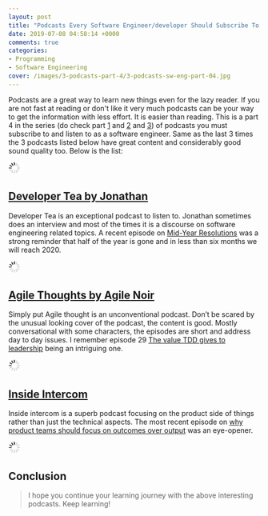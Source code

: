 ```yaml
---
layout: post
title: "Podcasts Every Software Engineer/developer Should Subscribe To - Part 4"
date: 2019-07-08 04:58:14 +0000
comments: true
categories:
- Programming
- Software Engineering
cover: /images/3-podcasts-part-4/3-podcasts-sw-eng-part-04.jpg
---
```

Podcasts are a great way to learn new things even for the lazy reader. If you are not fast at reading or don't like it very much podcasts can be your way to get the information with less effort. It is easier than reading. This is a part 4 in the series (do check part [1](http://geshan.com.np/blog/2015/10/3-podcasts-every-software-engineer-slash-developer-should-subscribe-to/) and
[2](http://geshan.com.np/blog/2016/05/3-podcasts-every-software-engineer-slash-developer-should-subscribe-to-part-2/) and [3](https://geshan.com.np/blog/2017/01/3-podcasts-every-software-engineer-slash-developer-should-subscribe-to-part-3/)) of podcasts you must subscribe to and listen to as a software engineer. Same as the last 3 times the 3 podcasts listed below have great content and considerably good sound quality too. Below is the list:

<img class="center" src="/images/generic/loading.gif" data-echo="/images/3-podcasts-part-4/3-podcasts-sw-eng-part-04.jpg" title="3 podcasts every software engineer should subscribe to - part 4" alt="3 podcasts every software engineer should subscribe to - part 4">

<!-- more -->

## [Developer Tea by Jonathan](https://spec.fm/podcasts/developer-tea)

Developer Tea is an exceptional podcast to listen to. Jonathan sometimes does an interview and most of the times it is a discourse on software engineering related topics. A recent episode on [Mid-Year Resolutions](https://spec.fm/podcasts/developer-tea/302953) was a strong reminder that half of the year is gone and in less than six months we will reach 2020. 

<img class="center" src="/images/generic/loading.gif" data-echo="/images/3-podcasts-part-4/developer-tea.jpg" title="Developer Tea Podcast" alt="Developer Tea Podcast">

## [Agile Thoughts by Agile Noir](http://agilenoir.biz/agilethoughts/)

Simply put Agile thought is an unconventional podcast. Don’t be scared by the unusual looking cover of the podcast, the content is good. Mostly conversational with some characters, the episodes are short and address day to day issues. I remember episode 29 [The value TDD gives to leadership](https://agilenoir.biz/podcast/029-the-value-tdd-gives-to-leadership/) being an intriguing one.

<img class="center" src="/images/generic/loading.gif" data-echo="/images/3-podcasts-part-4/agile-thoughts.jpg" title="Agile Thoughts Podcast" alt="Agile Thoughts Podcast">

## [Inside Intercom](https://www.intercom.com/blog/podcasts/)

Inside intercom is a superb podcast focusing on the product side of things rather than just the technical aspects. The most recent episode on [why product teams should focus on outcomes over output](https://www.intercom.com/blog/podcasts/josh-seiden-on-why-product-teams-should-focus-on-outcome-vs-output/) was an eye-opener.

<img class="center" src="/images/generic/loading.gif" data-echo="/images/3-podcasts-part-4/inside-intercom.jpg" title="Inside Intercom Podcast" alt="Inside Intercom Podcast">

## Conclusion

> I hope you continue your learning journey with the above interesting podcasts. Keep learning!
